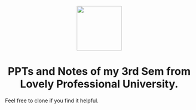 <p align=center><img src="https://upload.wikimedia.org/wikipedia/en/3/3a/Lovely_Professional_University_logo.png" height="120px"></p>
<h1 align=center>PPTs and Notes of my 3rd Sem from Lovely Professional University.</h1>


Feel free to clone if you find it helpful.

